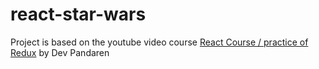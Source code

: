 # react-star-wars

Project is based on the youtube video course [React Course / practice of Redux](https://www.youtube.com/watch?v=euYBnQ5MbLM) by Dev Pandaren
